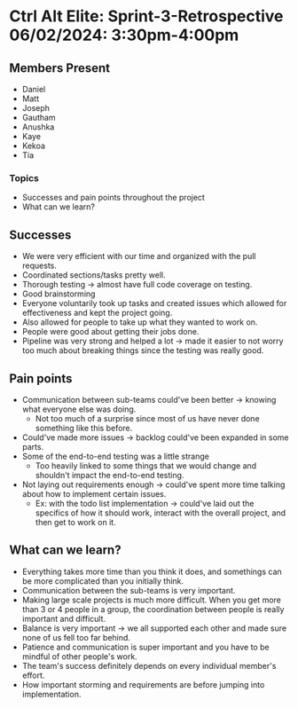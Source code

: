 # Ctrl Alt Elite: Sprint-3-Retrospective <br> 06/02/2024: 3:30pm-4:00pm

## Members Present

- Daniel
- Matt
- Joseph
- Gautham
- Anushka
- Kaye
- Kekoa
- Tia

### Topics

- Successes and pain points throughout the project
- What can we learn?

## Successes
- We were very efficient with our time and organized with the pull requests.
- Coordinated sections/tasks pretty well.
- Thorough testing &rarr; almost have full code coverage on testing. 
- Good brainstorming
- Everyone voluntarily took up tasks and created issues which allowed for effectiveness and kept the project going.
- Also allowed for people to take up what they wanted to work on.
- People were good about getting their jobs done.
- Pipeline was very strong and helped a lot &rarr; made it easier to not worry too much about breaking things since the testing was really good. 

## Pain points
- Communication between sub-teams could've been better &rarr; knowing what everyone else was doing.
    - Not too much of a surprise since most of us have never done something like this before.
- Could've made more issues &rarr; backlog could've been expanded in some parts.
- Some of the end-to-end testing was a little strange
    - Too heavily linked to some things that we would change and shouldn't impact the end-to-end testing.
- Not laying out requirements enough &rarr; could've spent more time talking about how to implement certain issues.
    - Ex: with the todo list implementation &rarr; could've laid out the specifics of how it should work, interact with the overall project, and then get to work on it.

## What can we learn?
- Everything takes more time than you think it does, and somethings can be more complicated than you initially think.
- Communication between the sub-teams is very important.
- Making large scale projects is much more difficult. When you get more than 3 or 4 people in a group, the coordination between people is really important and difficult.
- Balance is very important &rarr; we all supported each other and made sure none of us fell too far behind.
- Patience and communication is super important and you have to be mindful of other people's work.
- The team's success definitely depends on every individual member's effort.
- How important storming and requirements are before jumping into implementation.
